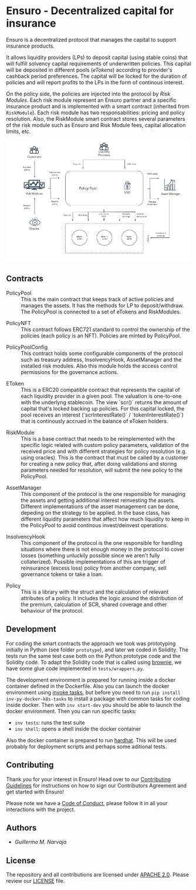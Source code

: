 # Ensuro - Decentralized capital for insurance

Ensuro is a decentralized protocol that manages the capital to support insurance products. 

It allows liquidity providers (LPs) to deposit capital (using stable coins) that will fulfill solvency capital requirements of underwritten policies. This capital will be deposited in different pools (*eTokens*) according to provider's cashback period preferences. The capital will be locked for the duration of policies and will report profits to the LPs in the form of continous interest.

On the policy side, the policies are injected into the protocol by *Risk Modules*. Each risk module represent an Ensuro partner and a specific insurance product and is implemented with a smart contract (inherited from `RiskModule`). Each risk module has two responsabilities: pricing and policy resolution. Also, the RiskModule smart contract stores several parameters of the risk module such as Ensuro and Risk Module fees, capital allocation limits, etc.

![Architecture Diagram](Architecture.png "Architecture Diagram")


## Contracts
<dl>
<dt>PolicyPool</dt>
<dd>This is the main contract that keeps track of active policies and manages the assets. It has the methods for LP to deposit/withdraw. The PolicyPool is connected to a set of eTokens and RiskModules.</dd>
</dl>

<dl>
<dt>PolicyNFT</dt>
<dd>This contract follows ERC721 standard to control the ownership of the policies (each policy is an NFT). Policies are minted by PolicyPool.</dd>
</dl>

<dl>
<dt>PolicyPoolConfig</dt>
<dd>This contract holds some configurable components of the protocol such as treasury address, InsolvencyHook, AssetManager and the installed risk modules. Also this module holds the access control permissions for the governance actions.</dd>
</dl>

<dl>
<dt>EToken</dt>
<dd>This is a ERC20 compatible contract that represents the capital of each liquidity provider in a given pool. The valuation is one-to-one with the underlyng stablecoin. The view `scr()` returns the amount of capital that's locked backing up policies. For this capital locked, the pool receives an interest (`scrInterestRate()` / `tokenInterestRate()`) that is continously accrued in the balance of eToken holders.</dd>
</dl>

<dl>
<dt>RiskModule</dt>
<dd>This is a base contract that needs to be reimplemented with the specific logic related with custom policy parameters, validation of the received price and with different strategies for policy resolution (e.g. using oracles). This is the contract that must be called by a customer for creating a new policy that, after doing validations and storing parameters needed for resolution, will submit the new policy to the PolicyPool.</dd>
  </dl>

<dl>
<dt>AssetManager</dt>
<dd>This component of the protocol is the one responsible for managing the assets and getting additional interest reinvesting the assets. Different implementations of the asset management can be done, depeding on the strategy to be applied. In the base class, has different liquidity parameters that affect how much liquidity to keep in the PolicyPool to avoid continous invest/deinvest operations.</dd>
</dl>

<dl>
<dt>InsolvencyHook</dt>
<dd>This component of the protocol is the one responsible for handling situations where there is not enough money in the protocol to cover losses (something unluckily possible since we aren't fully collaterized). Possible implementations of this are trigger of reinsurance (excess loss) policy from another company, sell governance tokens or take a loan.</dd>
</dl>

<dl>
<dt>Policy</dt>
<dd>This is a library with the struct and the calculation of relevant attributes of a policy. It includes the logic around the distribution of the premium, calculation of SCR, shared coverage and other behaviour of the protocol.</dd>
</dl>


## Development

For coding the smart contracts the approach we took was prototyping initially in Python (see folder `prototype`), and later we coded in Solidity. The tests run the same test case both on the Python prototype code and the Solidity code. To adapt the Solidity code that is called using [brownie](https://eth-brownie.readthedocs.io/en/stable/), we have some glue code implemented in `tests/wrappers.py`.

The development environment is prepared for running inside a docker container defined in the Dockerfile. Also you can launch the docker environment using [invoke tasks](http://www.pyinvoke.org/), but before you need to run `pip install inv-py-docker-k8s-tasks` to install a package with common tasks for coding inside docker. Then with `inv start-dev` you should be able to launch the docker environment. Then you can run specific tasks:
- `inv tests`: runs the test suite
- `inv shell`: opens a shell inside the docker container 

Also the docker container is prepared to run [hardhat](https://hardhat.org/). This will be used probably for deployment scripts and perhaps some aditional tests.


## Contributing

Thank you for your interest in Ensuro! Head over to our [Contributing Guidelines](CONTRIBUTING.md) for instructions on how to sign our Contributors Agreement and get started with
Ensuro!

Please note we have a [Code of Conduct](CODE_OF_CONDUCT.md), please follow it in all your interactions with the project.

## Authors

* *Guillermo M. Narvaja*

## License

The repository and all contributions are licensed under
[APACHE 2.0](https://www.apache.org/licenses/LICENSE-2.0). Please review our [LICENSE](LICENSE) file.

